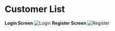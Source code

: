 # Customer List


**Login Screen**
![Login](https://github.com/user-attachments/assets/713cb736-eb78-440a-b731-7b91becb2247)
**Register Screen**
![Register](https://github.com/user-attachments/assets/edf26fd0-726e-47f9-82dd-16b6b01f396e)
